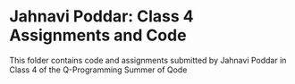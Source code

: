 # Jahnavi Poddar: Class 4 Assignments and Code
This folder contains code and assignments submitted by Jahnavi Poddar in Class 4 of the Q-Programming Summer of Qode